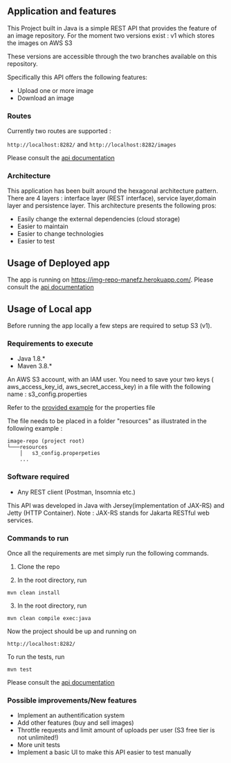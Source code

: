 ## Application and features 

This Project built in Java is a simple REST API that provides the feature of an image repository.
For the moment two versions exist : v1 which stores the images on AWS S3

These versions are accessible through the two branches available on this repository. 

Specifically this API offers the following features: 

- Upload one or more image
- Download an image

### Routes 

Currently two routes are supported : 

```http://localhost:8282/``` and
```http://localhost:8282/images```

Please consult the [api documentation](https://github.com/manefz/image_repo/blob/master/API-documentation.md) 

### Architecture 

This application has been built around the hexagonal architecture pattern. There are 4 layers : interface layer (REST interface),
service layer,domain layer and persistence layer. This architecture presents the following pros: 

- Easily change the external dependencies (cloud storage)
- Easier to maintain
- Easier to change technologies
- Easier to test



## Usage of Deployed app

The app is running on https://img-repo-manefz.herokuapp.com/. 
Please consult the [api documentation](https://github.com/manefz/image_repo/blob/master/API-documentation.md) 

## Usage of Local app 

Before running the app locally a few steps are required to setup S3 (v1).

### Requirements to execute 

- Java 1.8.*
- Maven 3.8.*


An AWS S3 account, with an IAM user. You need to save your two keys ( aws_access_key_id, aws_secret_access_key)
in a file with the following name : s3_config.properties

Refer to the [provided example](https://github.com/manefz/image_repo/blob/master/resources/s3_config_properties.example) for the properties file


The file needs to be placed in a folder "resources" as illustrated in the following example : 
```
image-repo (project root)
└───resources
    │   s3_config.properpeties
    ...
```

### Software required

- Any REST client (Postman, Insomnia etc.) 

This API was developed in Java with Jersey(implementation of JAX-RS) and Jetty (HTTP Container). 
Note : JAX-RS stands for Jakarta RESTful web services.

### Commands to run

Once all the requirements are met simply run the following commands.

1. Clone the repo

2. In the root directory, run 
```
mvn clean install
```

3. In the root directory, run 
```
mvn clean compile exec:java
```

Now the project should be up and running on

```http://localhost:8282/```

To run the tests, run
```
mvn test
```

Please consult the [api documentation](https://github.com/manefz/image_repo/blob/master/API-documentation.md) 



### Possible improvements/New features

- Implement an authentification system
- Add other features (buy and sell images)
- Throttle requests and limit amount of uploads per user (S3 free tier is not unlimited!)
- More unit tests
- Implement a basic UI to make this API easier to test manually
